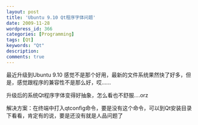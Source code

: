 ```yaml
---
layout: post
title: 'Ubuntu 9.10 Qt程序字体问题'
date: 2009-11-28
wordpress_id: 366
categories: [Programming]
tags: [Qt]
keywords: "Qt"
description: 
comments: true
---
```

最近升级到Ubuntu 9.10 感觉不是那个好用，最新的文件系统果然快了好多，但是，感觉跟程序的兼容性不是那么好，哎......

升级后的系统Qt程序字体变得好抽象，怎么看也不舒服....orz

解决方案：在终端中打入qtconfig命令，要是没有这个命令，可以到Qt安装目录下看看，肯定有的说，要是还没有就是人品问题了
